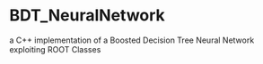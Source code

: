 # BDT_NeuralNetwork
a C++ implementation of a Boosted Decision Tree Neural Network exploiting ROOT Classes
